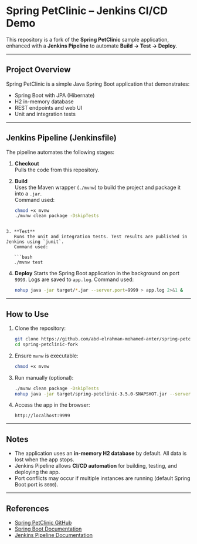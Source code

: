 
# Spring PetClinic – Jenkins CI/CD Demo

This repository is a fork of the **Spring PetClinic** sample application, enhanced with a **Jenkins Pipeline** to automate **Build → Test → Deploy**.

---

## Project Overview

Spring PetClinic is a simple Java Spring Boot application that demonstrates:

- Spring Boot with JPA (Hibernate)
- H2 in-memory database
- REST endpoints and web UI
- Unit and integration tests

---

## Jenkins Pipeline (Jenkinsfile)

The pipeline automates the following stages:

1. **Checkout**  
   Pulls the code from this repository.

2. **Build**  
   Uses the Maven wrapper (`./mvnw`) to build the project and package it into a `.jar`.  
   Command used:  
   ```bash
   chmod +x mvnw
   ./mvnw clean package -DskipTests
```

3. **Test**
   Runs the unit and integration tests. Test results are published in Jenkins using `junit`.
   Command used:

   ```bash
   ./mvnw test
  ```

4. **Deploy**
   Starts the Spring Boot application in the background on port `9999`. Logs are saved to `app.log`.
   Command used:

   ```bash
   nohup java -jar target/*.jar --server.port=9999 > app.log 2>&1 &
   ```

---

## How to Use

1. Clone the repository:

   ```bash
   git clone https://github.com/abd-elrahman-mohamed-anter/spring-petclinic-fork.git
   cd spring-petclinic-fork
   ```

2. Ensure `mvnw` is executable:

   ```bash
   chmod +x mvnw
   ```

3. Run manually (optional):

   ```bash
   ./mvnw clean package -DskipTests
   nohup java -jar target/spring-petclinic-3.5.0-SNAPSHOT.jar --server.port=9999 > app.log 2>&1 &
   ```

4. Access the app in the browser:

   ```
   http://localhost:9999
   ```

---

## Notes

* The application uses an **in-memory H2 database** by default. All data is lost when the app stops.
* Jenkins Pipeline allows **CI/CD automation** for building, testing, and deploying the app.
* Port conflicts may occur if multiple instances are running (default Spring Boot port is `8080`).

---

## References

* [Spring PetClinic GitHub](https://github.com/spring-projects/spring-petclinic)
* [Spring Boot Documentation](https://spring.io/projects/spring-boot)
* [Jenkins Pipeline Documentation](https://www.jenkins.io/doc/book/pipeline/)
